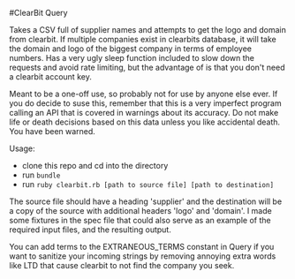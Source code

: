 #ClearBit Query

Takes a CSV full of supplier names and attempts to get the logo and domain from clearbit. If multiple companies exist in clearbits database, it will take the domain and logo of the biggest company in terms of employee numbers. Has a very ugly sleep function included to slow down the requests and avoid rate limiting, but the advantage of is that you don't need a clearbit account key.

Meant to be a one-off use, so probably not for use by anyone else ever. If you do decide to suse this, remember that this is a very imperfect program calling an API that is covered in warnings about its accuracy. Do not make life or death decisions based on this data unless you like accidental death. You have been warned. 

Usage:

* clone this repo and cd into the directory
* run `bundle`
* run `ruby clearbit.rb [path to source file] [path to destination]`

The source file should have a heading 'supplier' and the destination will be a copy of the source with additional headers 'logo' and 'domain'. I made some fixtures in the spec file that could also serve as an example of the required input files, and the resulting output.

You can add terms to the EXTRANEOUS_TERMS constant in Query if you want to sanitize your incoming strings by removing annoying extra words like LTD that cause clearbit to not find the company you seek.
